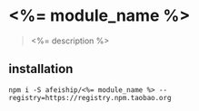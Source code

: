 # <%= module_name %>
> <%= description %>

## installation
```shell
npm i -S afeiship/<%= module_name %> --registry=https://registry.npm.taobao.org
```
